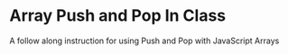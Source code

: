 # Array Push and Pop In Class
A follow along instruction for using Push and Pop with JavaScript Arrays

